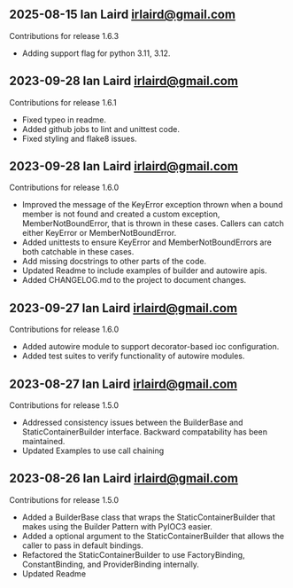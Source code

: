 ## 2025-08-15 Ian Laird <irlaird@gmail.com>

Contributions for release 1.6.3

- Adding support flag for python 3.11, 3.12.

## 2023-09-28 Ian Laird <irlaird@gmail.com>

Contributions for release 1.6.1

- Fixed typeo in readme.
- Added github jobs to lint and unittest code.
- Fixed styling and flake8 issues.

## 2023-09-28 Ian Laird <irlaird@gmail.com>

Contributions for release 1.6.0

- Improved the message of the KeyError exception thrown when a bound member is
  not found and created a custom exception, MemberNotBoundError, that is thrown
  in these cases. Callers can catch either KeyError or MemberNotBoundError.
- Added unittests to ensure KeyError and MemberNotBoundErrors are both catchable
  in these cases.
- Add missing docstrings to other parts of the code.
- Updated Readme to include examples of builder and autowire apis.
- Added CHANGELOG.md to the project to document changes.

## 2023-09-27 Ian Laird <irlaird@gmail.com>

Contributions for release 1.6.0

- Added autowire module to support decorator-based ioc configuration.
- Added test suites to verify functionality of autowire modules.

## 2023-08-27 Ian Laird <irlaird@gmail.com>

Contributions for release 1.5.0

- Addressed consistency issues between the BuilderBase and
  StaticContainerBuilder interface. Backward compatability has been maintained.
- Updated Examples to use call chaining

## 2023-08-26 Ian Laird <irlaird@gmail.com>

Contributions for release 1.5.0

- Added a BuilderBase class that wraps the StaticContainerBuilder that makes
  using the Builder Pattern with PyIOC3 easier.
- Added a optional argument to the StaticContainerBuilder that allows the caller
  to pass in default bindings.
- Refactored the StaticContainerBuilder to use FactoryBinding, ConstantBinding,
  and ProviderBinding internally.
- Updated Readme
